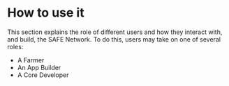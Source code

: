 # How to use it

This section explains the role of different users and how they interact with, and build, the SAFE Network. To do this, users may take on one of several roles:

* A Farmer
* An App Builder
* A Core Developer

